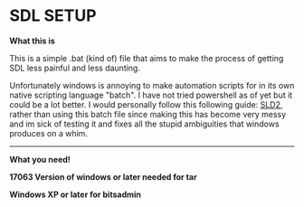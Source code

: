 
# SDL SETUP

__What this is__

This is a simple .bat (kind of) file that aims to make the process of getting SDL less painful and less daunting.

Unfortunately windows is annoying to make automation scripts for in its own native scripting language "batch". I have not tried powershell as of yet but it could be a lot better. I would personally follow this following guide: [SLD2](https://www.matsson.com/prog/sdl2-mingw-w64-tutorial.php#:~:text=Go%20to%20the%20SDL2%20download,library%20for%20Windows%20using%20MinGW.&text=After%20extracting%20the%20contents%20using,bit%20version%20of%20the%20library.), rather than using this batch file since making this has become very messy and im sick of testing it and fixes all the stupid ambiguities that windows produces on a whim. 

----

__What you need!__

**17063 Version of windows or later needed for tar**

**Windows XP or later for bitsadmin**